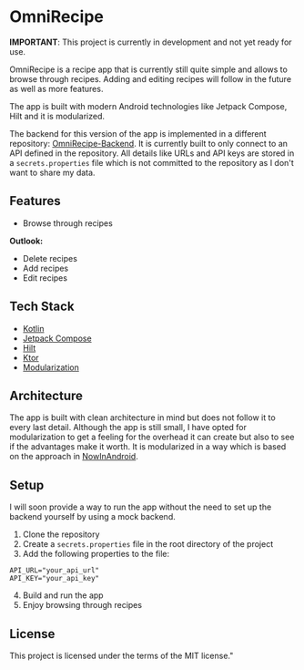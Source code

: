 # OmniRecipe

**IMPORTANT**: This project is currently in development and not yet ready for use.

OmniRecipe is a recipe app that is currently still quite simple and allows to browse through
recipes.
Adding and editing recipes will follow in the future as well as more features.

The app is built with modern Android technologies like Jetpack Compose, Hilt and it is modularized.

The backend for this version of the app is implemented in a different
repository: [OmniRecipe-Backend](https://github.com/Omerixe/OmniRecipe-Backend).
It is currently built to only connect to an API defined in the repository. All details like URLs and
API keys are stored in a
`secrets.properties` file which is not committed to the repository as I don't want to share my data.

## Features

- Browse through recipes

**Outlook:**

- Delete recipes
- Add recipes
- Edit recipes

## Tech Stack

- [Kotlin](https://kotlinlang.org/)
- [Jetpack Compose](https://developer.android.com/jetpack/compose)
- [Hilt](https://dagger.dev/hilt/)
- [Ktor](https://ktor.io/)
- [Modularization](https://developer.android.com/topic/modularization)

## Architecture

The app is built with clean architecture in mind but does not follow it to every last detail.
Although the app is still small, I have opted for modularization to get a feeling for the overhead
it can create but also to see if the advantages make it worth.
It is modularized in a way which is based on the approach
in [NowInAndroid](https://github.com/android/nowinandroid/tree/main).

## Setup

I will soon provide a way to run the app without the need to set up the backend yourself by using a
mock backend.

1. Clone the repository
2. Create a `secrets.properties` file in the root directory of the project
3. Add the following properties to the file:

```
API_URL="your_api_url"
API_KEY="your_api_key"
```

4. Build and run the app
5. Enjoy browsing through recipes

## License

This project is licensed under the terms of the MIT license."
